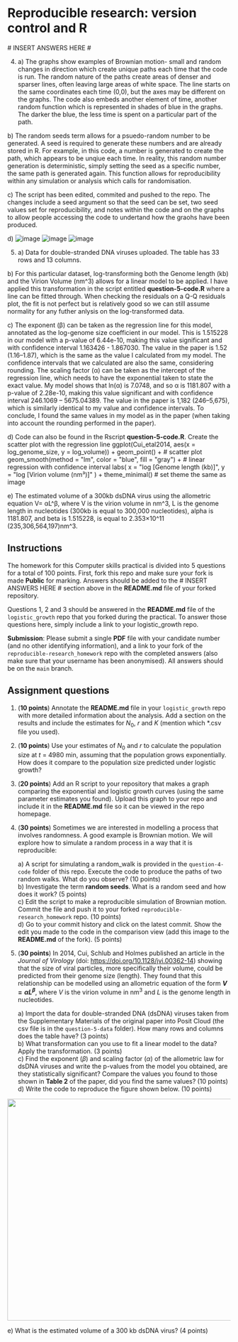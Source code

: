 # Reproducible research: version control and R

\# INSERT ANSWERS HERE #

4. a) The graphs show examples of Brownian motion- small and random changes in direction which create unique paths each time that the code is run. The random nature of the paths create areas of denser and sparser lines, often leaving large areas of white space. The line starts on the same coordinates each time (0,0), but the axes may be different on the graphs. The code also embeds another element of time, another random function which is represented in shades of blue in the graphs. The darker the blue, the less time is spent on a particular part of the path.

b) The random seeds term allows for a psuedo-random number to be generated. A seed is required to generate these numbers and are already stored in R. For example, in this code, a number is generated to create the path, which appears to be unqiue each time. In reality, this random number generation is deterministic, simply setting the seed as a specific number, the same path is generated again. This function allows for reproducibility within any simulation or analysis which calls for randomisation.

c) The script has been edited, commited and pushed to the repo. The changes include a seed argument so that the seed can be set, two seed values set for reproducibility, and notes within the code and on the graphs to allow people accessing the code to undertand how the graohs have been produced.

d)
![image](https://github.com/user-attachments/assets/a21451bd-7e14-452c-90ca-d44d08030ac9)
![image](https://github.com/user-attachments/assets/77594a6a-9588-4ea8-8233-545796f21044)
![image](https://github.com/user-attachments/assets/6bdf147a-530b-48dd-8b5f-2e707d54b1c7)

5. a) Data for double-stranded DNA viruses uploaded. The table has 33 rows and 13 columns.

b) For this particular dataset, log-transforming both the Genome length (kb) and the Virion Volume (nm^3) allows for a linear model to be applied. I have applied this transformation in the script entitled **question-5-code.R** where a line can be fitted through. When checking the residuals on a Q-Q residuals plot, the fit is not perfect but is relatively good so we can still assume normality for any futher anlysis on the log-transformed data.

c) The exponent (β) can be taken as the regression line for this model, annotated as the log-genome size coefficient in our model. This is 1.515228 in our model with a p-value of 6.44e-10, making this value significant and with confidence interval 1.163426 - 1.867030. The value in the paper is 1.52 (1.16–1.87), which is the same as the value I calculated from my model. The confidence intervals that we calculated are also the same, considering rounding. The scaling factor (α) can be taken as the intercept of the regression line, which needs to have the exponential taken to state the exact value. My model shows that ln(α) is 7.0748, and so α is 1181.807 with a p-value of 2.28e-10, making this value significant and with confidence interval 246.1069 – 5675.04389. The value in the paper is 1,182 (246–5,675), which is similarly identical to my value and confidence intervals. To conclude, I found the same values in my model as in the paper (when taking into account the rounding performed in the paper).

d) Code can also be found in the Rscript **question-5-code.R**. Create the scatter plot with the regression line
ggplot(Cui_etal2014, aes(x = log_genome_size, y = log_volume)) +
  geom_point() +  # scatter plot
  geom_smooth(method = "lm", color = "blue", fill = "gray") +  # linear regression with confidence interval
  labs(
    x = "log [Genome length (kb)]",
    y = "log [Virion volume (nm³)]"
  ) +
  theme_minimal() # set theme the same as image

e) The estimated volume of a 300kb dsDNA virus using the allometric equation V= αL^β, where V is the virion volume in nm^3, L is the genome length in nucleotides (300kb is equal to 300,000 nucleotides), alpha is 1181.807, and beta is 1.515228, is equal to 2.353×10^11 (235,306,564,197)nm^3.

## Instructions

The homework for this Computer skills practical is divided into 5 questions for a total of 100 points. First, fork this repo and make sure your fork is made **Public** for marking. Answers should be added to the # INSERT ANSWERS HERE # section above in the **README.md** file of your forked repository.

Questions 1, 2 and 3 should be answered in the **README.md** file of the `logistic_growth` repo that you forked during the practical. To answer those questions here, simply include a link to your logistic_growth repo.

**Submission**: Please submit a single **PDF** file with your candidate number (and no other identifying information), and a link to your fork of the `reproducible-research_homework` repo with the completed answers (also make sure that your username has been anonymised). All answers should be on the `main` branch.

## Assignment questions 

1) (**10 points**) Annotate the **README.md** file in your `logistic_growth` repo with more detailed information about the analysis. Add a section on the results and include the estimates for $N_0$, $r$ and $K$ (mention which *.csv file you used).
   
2) (**10 points**) Use your estimates of $N_0$ and $r$ to calculate the population size at $t$ = 4980 min, assuming that the population grows exponentially. How does it compare to the population size predicted under logistic growth? 

3) (**20 points**) Add an R script to your repository that makes a graph comparing the exponential and logistic growth curves (using the same parameter estimates you found). Upload this graph to your repo and include it in the **README.md** file so it can be viewed in the repo homepage.
   
4) (**30 points**) Sometimes we are interested in modelling a process that involves randomness. A good example is Brownian motion. We will explore how to simulate a random process in a way that it is reproducible:

   a) A script for simulating a random_walk is provided in the `question-4-code` folder of this repo. Execute the code to produce the paths of two random walks. What do you observe? (10 points) \
   b) Investigate the term **random seeds**. What is a random seed and how does it work? (5 points) \
   c) Edit the script to make a reproducible simulation of Brownian motion. Commit the file and push it to your forked `reproducible-research_homework` repo. (10 points) \
   d) Go to your commit history and click on the latest commit. Show the edit you made to the code in the comparison view (add this image to the **README.md** of the fork). (5 points) 

5) (**30 points**) In 2014, Cui, Schlub and Holmes published an article in the *Journal of Virology* (doi: https://doi.org/10.1128/jvi.00362-14) showing that the size of viral particles, more specifically their volume, could be predicted from their genome size (length). They found that this relationship can be modelled using an allometric equation of the form **$`V = \alpha L^{\beta}`$**, where $`V`$ is the virion volume in nm<sup>3</sup> and $`L`$ is the genome length in nucleotides.

   a) Import the data for double-stranded DNA (dsDNA) viruses taken from the Supplementary Materials of the original paper into Posit Cloud (the csv file is in the `question-5-data` folder). How many rows and columns does the table have? (3 points)\
   b) What transformation can you use to fit a linear model to the data? Apply the transformation. (3 points) \
   c) Find the exponent ($\beta$) and scaling factor ($\alpha$) of the allometric law for dsDNA viruses and write the p-values from the model you obtained, are they statistically significant? Compare the values you found to those shown in **Table 2** of the paper, did you find the same values? (10 points) \
   d) Write the code to reproduce the figure shown below. (10 points) 

  <p align="center">
     <img src="https://github.com/josegabrielnb/reproducible-research_homework/blob/main/question-5-data/allometric_scaling.png" width="600" height="500">
  </p>

  e) What is the estimated volume of a 300 kb dsDNA virus? (4 points) 
